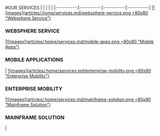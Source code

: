 #OUR SERVICES
|   |   |   |   |
|:----------:|:----------:|:----------:|:----------:|
|[![images](articles/.home/services.md/websphere-service.png =80x80 "Websphere Service")]({{#makeLink}}./{{/makeLink}}) <br/> <h3>WEBSPHERE SERVICE</h3> |[![images](articles/.home/services.md/mobile-apps.png =80x80 "Mobile Apps")]({{#makeLink}}./{{/makeLink}}) <br/> <h3>MOBILE APPLICATIONS</h3>| [![images](articles/.home/services.md/enterprise-mobility.png =80x80 "Enterprise Mobility")]({{#makeLink}}./{{/makeLink}}) <br/> <h3>ENTERPRISE MOBILITY</h3> |[![images](articles/.home/services.md/mainframe-solution.png =80x80 "Mainframe Solution")]({{#makeLink}}./{{/makeLink}}) <br/> <h3>MAINFRAME SOLUTION</h3>|
